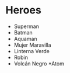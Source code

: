 # Heroes

* Superman
* Batman
* Aquaman
* Mujer Maravilla
* Linterna Verde
* Robin
* Volcán Negro
*Atom

